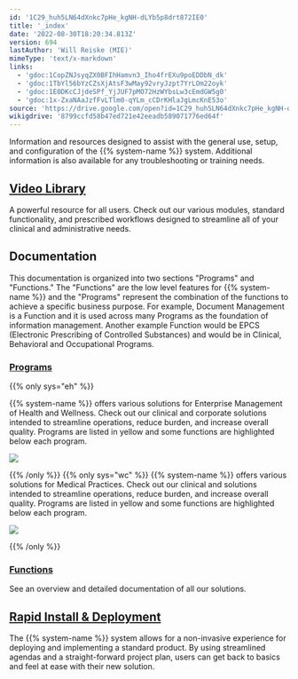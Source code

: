 ```yaml
---
id: '1C29_huh5LN64dXnkc7pHe_kgNH-dLYb5p8drt872IE0'
title: '_index'
date: '2022-08-30T18:20:34.813Z'
version: 694
lastAuthor: 'Will Reiske (MIE)'
mimeType: 'text/x-markdown'
links:
  - 'gdoc:1CopZNJsyqZX0BFIhHamvn3_Iho4frEXu9poEDDbN_dk'
  - 'gdoc:1TbYl56bYzCZsXjAtsF3wMay92vryJzpt7YrLOm22oyk'
  - 'gdoc:1E0DKcCJjdeSPf_YjJUF7pMO72HzWYbsLw3cEmdGW5g0'
  - 'gdoc:1x-ZxaNAaJzfFvLTlm0-qYLm_cCDrKHlaJgLmcKnE53o'
source: 'https://drive.google.com/open?id=1C29_huh5LN64dXnkc7pHe_kgNH-dLYb5p8drt872IE0'
wikigdrive: '8799ccfd58b47ed721e42eeadb589071776ed64f'
---
```

Information and resources designed to assist with the general use, setup, and configuration of the {{% system-name %}} system. Additional information is also available for any troubleshooting or training needs.
  
## [Video Library](gdoc:1CopZNJsyqZX0BFIhHamvn3_Iho4frEXu9poEDDbN_dk)  
  
A powerful resource for all users. Check out our various modules, standard functionality, and prescribed workflows designed to streamline all of your clinical and administrative needs.
  
## Documentation  
  
This documentation is organized into two sections "Programs" and "Functions."  The "Functions" are the low level features for {{% system-name %}} and the "Programs" represent the combination of the functions to achieve a specific business purpose.  For example, Document Management is a Function and it is used across many Programs as the foundation of information management.  Another example Function would be EPCS (Electronic Prescribing of Controlled Substances) and would be in Clinical, Behavioral and Occupational Programs.
  
### [Programs](gdoc:1TbYl56bYzCZsXjAtsF3wMay92vryJzpt7YrLOm22oyk)  
  
{{% only sys="eh" %}}

{{% system-name %}} offers various solutions for Enterprise Management of Health and Wellness. Check out our clinical and corporate solutions intended to streamline operations, reduce burden, and increase overall quality.  Programs are listed in yellow and some functions are highlighted below each program.

  
![](../_index.assets/1000020100000482000002ED513C81A8CD64A018.png)  


{{% /only %}}
{{% only sys="wc" %}}
{{% system-name %}} offers various solutions for Medical Practices. Check out our clinical and solutions intended to streamline operations, reduce burden, and increase overall quality.  Programs are listed in yellow and some functions are highlighted below each program.

  
![](../_index.assets/100002010000029B00000213B32210E0A9A47A79.png)  

{{% /only %}}

  
### [Functions](gdoc:1E0DKcCJjdeSPf_YjJUF7pMO72HzWYbsLw3cEmdGW5g0)  

See an overview and detailed documentation of all our solutions.

  
## [Rapid Install & Deployment](gdoc:1x-ZxaNAaJzfFvLTlm0-qYLm_cCDrKHlaJgLmcKnE53o)  

The {{% system-name %}} system allows for a non-invasive experience for deploying and implementing a standard product. By using streamlined agendas and a straight-forward project plan, users can get back to basics and feel at ease with their new solution.

